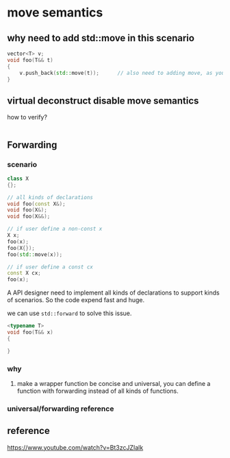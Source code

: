 # move semantics

## why need to add std::move in this scenario
```cpp
vector<T> v;
void foo(T&& t)
{
    v.push_back(std::move(t));      // also need to adding move, as you neet to tell the compiler, that t will not be used further.
}
```

## virtual deconstruct disable move semantics
how to verify?
```
```

## Forwarding

### scenario
```cpp
class X
{};

// all kinds of declarations
void foo(const X&);
void foo(X&);
void foo(X&&);

// if user define a non-const x
X x;
foo(x);
foo(X{});
foo(std::move(x));

// if user define a const cx
const X cx;
foo(x);
```
A API designer need to implement all kinds of declarations to support kinds of scenarios. So the code expend fast and huge.

we can use `std::forward` to solve this issue.
```cpp
<typename T>
void foo(T&& x)
{

}
```

### why
1. make a wrapper function be concise and universal, you can define a function with forwarding instead of all kinds of functions.

### universal/forwarding reference


## reference
https://www.youtube.com/watch?v=Bt3zcJZIalk